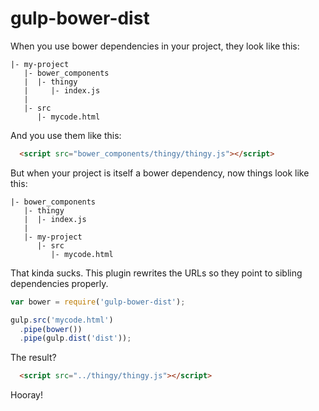 gulp-bower-dist
===============

When you use bower dependencies in your project, they look like this:

```
|- my-project
   |- bower_components
   |  |- thingy
   |     |- index.js
   |
   |- src
      |- mycode.html
```

And you use them like this:

```html
  <script src="bower_components/thingy/thingy.js"></script>
```

But when your project is itself a bower dependency, now things look like this:

```
|- bower_components
   |- thingy
   |  |- index.js
   |
   |- my-project
      |- src
         |- mycode.html
```

That kinda sucks. This plugin rewrites the URLs so they point to sibling dependencies properly.

```js
var bower = require('gulp-bower-dist');

gulp.src('mycode.html')
  .pipe(bower())
  .pipe(gulp.dist('dist'));
```

The result?

```html
  <script src="../thingy/thingy.js"></script>
```

Hooray!
